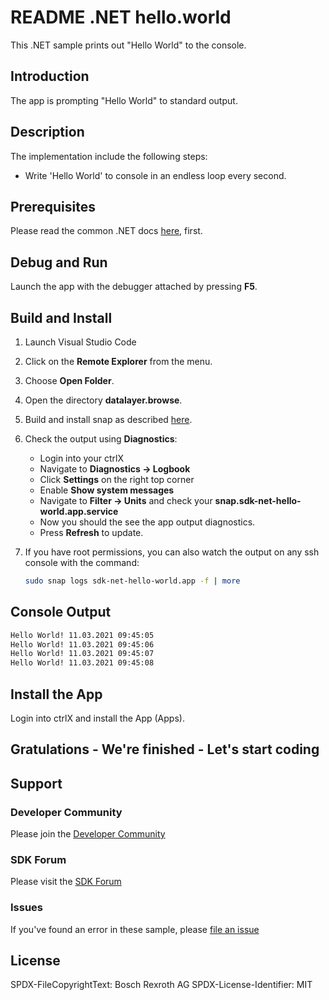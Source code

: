 # README .NET hello.world

This .NET sample prints out "Hello World" to the console.

## Introduction

The app is prompting "Hello World" to standard output.

## Description

The implementation include the following steps:

+ Write 'Hello World' to console in an endless loop every second.

## Prerequisites

Please read the common .NET docs [here](../../dotnet.md), first.

## Debug and Run

Launch the app with the debugger attached by pressing __F5__.

## Build and Install

1. Launch Visual Studio Code
2. Click on the __Remote Explorer__ from the menu.
3. Choose __Open Folder__.
4. Open the directory __datalayer.browse__.
5. Build and install snap as described [here](./../README.md).
6. Check the output using __Diagnostics__:

   + Login into your ctrlX
   + Navigate to __Diagnostics -> Logbook__
   + Click __Settings__ on the right top corner
   + Enable __Show system messages__
   + Navigate to __Filter -> Units__ and check your __snap.sdk-net-hello-world.app.service__
   + Now you should the see the app output diagnostics.
   + Press __Refresh__ to update.

7. If you have root permissions, you can also watch the output on any ssh console with the command:

    ```bash
    sudo snap logs sdk-net-hello-world.app -f | more
    ```

## Console Output

```bash
Hello World! 11.03.2021 09:45:05
Hello World! 11.03.2021 09:45:06
Hello World! 11.03.2021 09:45:07
Hello World! 11.03.2021 09:45:08
 ```

## Install the App

Login into ctrlX and install the App (Apps).

## Gratulations - We're finished - Let's start coding

## Support

### Developer Community

Please join the [Developer Community](https://developer.community.boschrexroth.com/)

### SDK Forum

Please visit the [SDK Forum](https://developer.community.boschrexroth.com/t5/ctrlX-AUTOMATION/ct-p/dcdev_community-bunit-dcae/)

### Issues

If you've found an error in these sample, please [file an issue](https://github.com/boschrexroth)

## License

SPDX-FileCopyrightText: Bosch Rexroth AG
SPDX-License-Identifier: MIT
